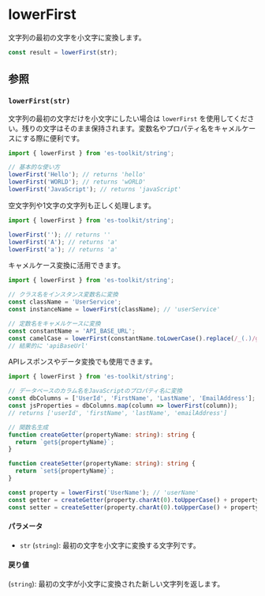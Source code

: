 # lowerFirst

文字列の最初の文字を小文字に変換します。

```typescript
const result = lowerFirst(str);
```

## 参照

### `lowerFirst(str)`

文字列の最初の文字だけを小文字にしたい場合は `lowerFirst` を使用してください。残りの文字はそのまま保持されます。変数名やプロパティ名をキャメルケースにする際に便利です。

```typescript
import { lowerFirst } from 'es-toolkit/string';

// 基本的な使い方
lowerFirst('Hello'); // returns 'hello'
lowerFirst('WORLD'); // returns 'wORLD'
lowerFirst('JavaScript'); // returns 'javaScript'
```

空文字列や1文字の文字列も正しく処理します。

```typescript
import { lowerFirst } from 'es-toolkit/string';

lowerFirst(''); // returns ''
lowerFirst('A'); // returns 'a'
lowerFirst('a'); // returns 'a'
```

キャメルケース変換に活用できます。

```typescript
import { lowerFirst } from 'es-toolkit/string';

// クラス名をインスタンス変数名に変換
const className = 'UserService';
const instanceName = lowerFirst(className); // 'userService'

// 定数名をキャメルケースに変換
const constantName = 'API_BASE_URL';
const camelCase = lowerFirst(constantName.toLowerCase().replace(/_(.)/g, (_, letter) => letter.toUpperCase()));
// 結果的に 'apiBaseUrl'
```

APIレスポンスやデータ変換でも使用できます。

```typescript
import { lowerFirst } from 'es-toolkit/string';

// データベースのカラム名をJavaScriptのプロパティ名に変換
const dbColumns = ['UserId', 'FirstName', 'LastName', 'EmailAddress'];
const jsProperties = dbColumns.map(column => lowerFirst(column));
// returns ['userId', 'firstName', 'lastName', 'emailAddress']

// 関数名生成
function createGetter(propertyName: string): string {
  return `get${propertyName}`;
}

function createSetter(propertyName: string): string {
  return `set${propertyName}`;
}

const property = lowerFirst('UserName'); // 'userName'
const getter = createGetter(property.charAt(0).toUpperCase() + property.slice(1)); // 'getUserName'
const setter = createSetter(property.charAt(0).toUpperCase() + property.slice(1)); // 'setUserName'
```

#### パラメータ

- `str` (`string`): 最初の文字を小文字に変換する文字列です。

#### 戻り値

(`string`): 最初の文字が小文字に変換された新しい文字列を返します。
